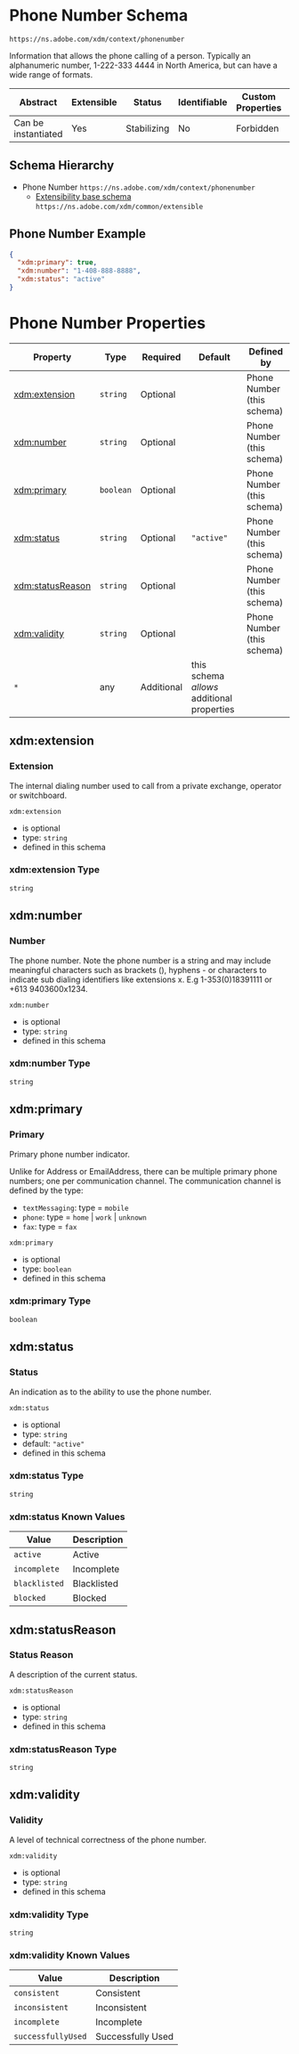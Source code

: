 
# Phone Number Schema

```
https://ns.adobe.com/xdm/context/phonenumber
```

Information that allows the phone calling of a person. Typically an alphanumeric number, 1-222-333 4444 in North America, but can have a wide range of formats.

| Abstract | Extensible | Status | Identifiable | Custom Properties | Additional Properties | Defined In |
|----------|------------|--------|--------------|-------------------|-----------------------|------------|
| Can be instantiated | Yes | Stabilizing | No | Forbidden | Permitted | [context/phonenumber.schema.json](context/phonenumber.schema.json) |
## Schema Hierarchy

* Phone Number `https://ns.adobe.com/xdm/context/phonenumber`
  * [Extensibility base schema](../common/extensible.schema.md) `https://ns.adobe.com/xdm/common/extensible`


## Phone Number Example
```json
{
  "xdm:primary": true,
  "xdm:number": "1-408-888-8888",
  "xdm:status": "active"
}
```

# Phone Number Properties

| Property | Type | Required | Default | Defined by |
|----------|------|----------|---------|------------|
| [xdm:extension](#xdmextension) | `string` | Optional |  | Phone Number (this schema) |
| [xdm:number](#xdmnumber) | `string` | Optional |  | Phone Number (this schema) |
| [xdm:primary](#xdmprimary) | `boolean` | Optional |  | Phone Number (this schema) |
| [xdm:status](#xdmstatus) | `string` | Optional | `"active"` | Phone Number (this schema) |
| [xdm:statusReason](#xdmstatusreason) | `string` | Optional |  | Phone Number (this schema) |
| [xdm:validity](#xdmvalidity) | `string` | Optional |  | Phone Number (this schema) |
| `*` | any | Additional | this schema *allows* additional properties |

## xdm:extension
### Extension

The internal dialing number used to call from a private exchange, operator or switchboard.

`xdm:extension`
* is optional
* type: `string`
* defined in this schema

### xdm:extension Type


`string`






## xdm:number
### Number

The phone number. Note the phone number is a string and may include meaningful characters such as brackets (), hyphens - or characters to indicate sub dialing identifiers like extensions x. E.g 1-353(0)18391111 or +613 9403600x1234.

`xdm:number`
* is optional
* type: `string`
* defined in this schema

### xdm:number Type


`string`






## xdm:primary
### Primary

Primary phone number indicator.

Unlike for Address or EmailAddress, there can be multiple primary phone numbers; one per communication channel.
The communication channel is defined by the type:

* `textMessaging`: type = `mobile`
* `phone`: type = `home` | `work` | `unknown`
* `fax`: type = `fax`


`xdm:primary`
* is optional
* type: `boolean`
* defined in this schema

### xdm:primary Type


`boolean`





## xdm:status
### Status

An indication as to the ability to use the phone number.

`xdm:status`
* is optional
* type: `string`
* default: `"active"`
* defined in this schema

### xdm:status Type


`string`



### xdm:status Known Values
| Value | Description |
|-------|-------------|
| `active` | Active |
| `incomplete` | Incomplete |
| `blacklisted` | Blacklisted |
| `blocked` | Blocked |




## xdm:statusReason
### Status Reason

A description of the current status.

`xdm:statusReason`
* is optional
* type: `string`
* defined in this schema

### xdm:statusReason Type


`string`






## xdm:validity
### Validity

A level of technical correctness of the phone number.

`xdm:validity`
* is optional
* type: `string`
* defined in this schema

### xdm:validity Type


`string`



### xdm:validity Known Values
| Value | Description |
|-------|-------------|
| `consistent` | Consistent |
| `inconsistent` | Inconsistent |
| `incomplete` | Incomplete |
| `successfullyUsed` | Successfully Used |



